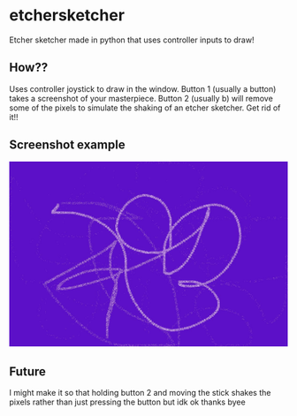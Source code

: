 # etchersketcher
Etcher sketcher made in python that uses controller inputs to draw!

## How??
Uses controller joystick to draw in the window. Button 1 (usually a button) takes a screenshot of your masterpiece. Button 2 (usually b) will remove some of the pixels to simulate the shaking of an etcher sketcher. Get rid of it!!

## Screenshot example
![Alt text](/testscreenshot.jpg?raw=true "My masterpiece")

## Future
I might make it so that holding button 2 and moving the stick shakes the pixels rather than just pressing the button but idk ok thanks byee
